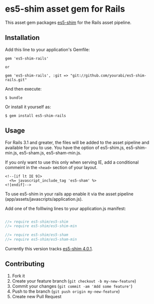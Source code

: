 # es5-shim asset gem for Rails

This asset gem packages [es5-shim](https://github.com/kriskowal/es5-shim) for the Rails asset pipeline.

## Installation

Add this line to your application's Gemfile:

    gem 'es5-shim-rails'

    or

    gem 'es5-shim-rails', :git => "git://github.com/yourabi/es5-shim-rails.git"


And then execute:

    $ bundle

Or install it yourself as:

    $ gem install es5-shim-rails


## Usage

For Rails 3.1 and greater, the files will be added to the asset pipeline and available for you to use. You have the option of es5-shim.js, es5-shim-min.js, es5-sham.js, es5-sham-min.js.

If you only want to use this only when serving IE, add a conditional commeint in the `<head>` section of your layout.

    <!--[if lt IE 9]>
      <%= javascript_include_tag 'es5-sham' %>
    <![endif]-->

To use es5-shim in your rails app enable it via the asset pipeline (app/assets/javascripts/application.js).

Add one of the folllwing lines to your application.js manifest:

```js

//= require es5-shim/es5-shim
//= require es5-shim/es5-shim-min

//= require es5-shim/es5-sham
//= require es5-shim/es5-sham-min

```

Currently this version tracks [es5-shim 4.0.1](https://github.com/es-shims/es5-shim/tree/734e4dd80a1e4cbbd3bb6947c79084e86cb1793b).

## Contributing

1. Fork it
2. Create your feature branch (`git checkout -b my-new-feature`)
3. Commit your changes (`git commit -am 'Add some feature'`)
4. Push to the branch (`git push origin my-new-feature`)
5. Create new Pull Request
